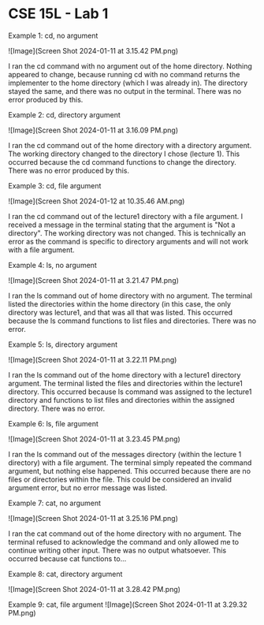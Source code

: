 # CSE 15L - Lab 1
Example 1: cd, no argument

![Image](Screen Shot 2024-01-11 at 3.15.42 PM.png)

I ran the cd command with no argument out of the home directory. Nothing appeared to change, because running cd with no command returns the implementer to the home directory (which I was already in). The directory stayed the same, and there was no output in the terminal. There was no error produced by this.


Example 2: cd, directory argument

![Image](Screen Shot 2024-01-11 at 3.16.09 PM.png)

I ran the cd command out of the home directory with a directory argument. The working directory changed to the directory I chose (lecture 1). This occurred because the cd command functions to change the directory. There was no error produced by this.


Example 3: cd, file argument

![Image](Screen Shot 2024-01-12 at 10.35.46 AM.png)

I ran the cd command out of the lecture1 directory with a file argument. I received a message in the terminal stating that the argument is "Not a directory". The working directory was not changed. This is technically an error as the command is specific to directory arguments and will not work with a file argument.


Example 4: ls, no argument

![Image](Screen Shot 2024-01-11 at 3.21.47 PM.png)

I ran the ls command out of home directory with no argument. The terminal listed the directories within the home directory (in this case, the only directory was lecture1, and that was all that was listed. This occurred because the ls command functions to list files and directories. There was no error. 


Example 5: ls, directory argument

![Image](Screen Shot 2024-01-11 at 3.22.11 PM.png)

I ran the ls command out of the home directory with a lecture1 directory argument. The terminal listed the files and directories within the lecture1 directory. This occurred because ls command was assigned to the lecture1 directory and functions to list files and directories within the assigned directory. There was no error.


Example 6: ls, file argument

![Image](Screen Shot 2024-01-11 at 3.23.45 PM.png)

I ran the ls command out of the messages directory (within the lecture 1 directory) with a file argument. The terminal simply repeated the command argument, but nothing else happened. This occurred because there are no files or directories within the file. This could be considered an invalid argument error, but no error message was listed.


Example 7: cat, no argument

![Image](Screen Shot 2024-01-11 at 3.25.16 PM.png)

I ran the cat command out of the home directory with no argument. The terminal refused to acknowledge the command and only allowed me to continue writing other input. There was no output whatsoever. This occurred because cat functions to...


Example 8: cat, directory argument

![Image](Screen Shot 2024-01-11 at 3.28.42 PM.png)


Example 9: cat, file argument
![Image](Screen Shot 2024-01-11 at 3.29.32 PM.png)

